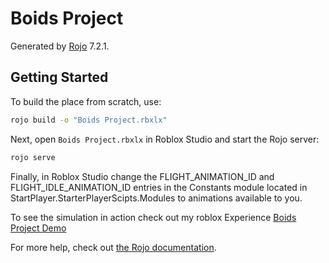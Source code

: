 # Boids Project
Generated by [Rojo](https://github.com/rojo-rbx/rojo) 7.2.1.

## Getting Started
To build the place from scratch, use:

```bash
rojo build -o "Boids Project.rbxlx"
```

Next, open `Boids Project.rbxlx` in Roblox Studio and start the Rojo server:

```bash
rojo serve
```

Finally, in Roblox Studio change the FLIGHT_ANIMATION_ID and FLIGHT_IDLE_ANIMATION_ID entries in the Constants module located in StartPlayer.StarterPlayerScipts.Modules to animations available to you.

To see the simulation in action check out my roblox Experience [Boids Project Demo](https://www.roblox.com/games/151785375/Boids-Project-Demo)

For more help, check out [the Rojo documentation](https://rojo.space/docs).